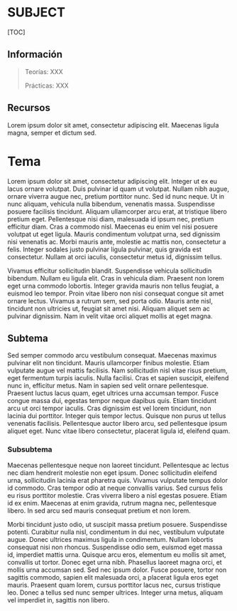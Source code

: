 # SUBJECT

[TOC]

## Información

> Teorías: XXX
>
> Prácticas: XXX

## Recursos

Lorem ipsum dolor sit amet, consectetur adipiscing elit. Maecenas ligula magna, semper et dictum sed.

# Tema

Lorem ipsum dolor sit amet, consectetur adipiscing elit. Integer ut ex eu lacus ornare volutpat. Duis pulvinar id quam ut volutpat. Nullam nibh augue, ornare viverra augue nec, pretium porttitor nunc. Sed id nunc neque. Ut in nunc aliquam, vehicula nulla bibendum, venenatis massa. Suspendisse posuere facilisis tincidunt. Aliquam ullamcorper arcu erat, at tristique libero pretium eget. Pellentesque nisi diam, malesuada id ipsum nec, pretium efficitur diam. Cras a commodo nisl. Maecenas eu enim vel nisi posuere volutpat ut eget ligula. Mauris condimentum volutpat urna, sed dignissim nisi venenatis ac. Morbi mauris ante, molestie ac mattis non, consectetur a felis. Integer sodales justo pulvinar ligula pulvinar, quis gravida est consectetur. Nullam at orci iaculis, consectetur metus id, dignissim tellus.

Vivamus efficitur sollicitudin blandit. Suspendisse vehicula sollicitudin bibendum. Nullam eu ligula elit. Cras in vehicula diam. Praesent non lorem eget urna commodo lobortis. Integer gravida mauris non tellus feugiat, a euismod leo tempor. Proin vitae libero non nisi consequat congue sit amet ornare lectus. Vivamus a rutrum sem, sed porta odio. Mauris ante nisl, tincidunt non ultricies ut, feugiat sit amet nisi. Aliquam aliquet sem ac pulvinar dignissim. Nam in velit vitae orci aliquet mollis at eget magna.

## Subtema

Sed semper commodo arcu vestibulum consequat. Maecenas maximus pulvinar elit non tincidunt. Mauris ullamcorper finibus molestie. Etiam vulputate augue vel mattis facilisis. Nam sollicitudin nisl vitae risus pretium, eget fermentum turpis iaculis. Nulla facilisi. Cras et sapien suscipit, eleifend nunc in, efficitur metus. Nam in sapien sed velit ornare pellentesque. Praesent luctus lacus quam, eget ultrices urna accumsan tempor. Fusce congue massa dui, egestas tempor neque dapibus quis. Etiam tincidunt arcu ut orci tempor iaculis. Cras dignissim est vel lorem tincidunt, non lacinia dui porttitor. Integer quis tempor lectus. Quisque non purus ut tellus venenatis facilisis. Pellentesque auctor libero arcu, sed pellentesque ipsum aliquet eget. Nunc vitae libero consectetur, placerat ligula id, eleifend quam.

### Subsubtema

Maecenas pellentesque neque non laoreet tincidunt. Pellentesque ac lectus nec diam hendrerit molestie non eget ipsum. Donec sollicitudin eleifend urna, sollicitudin lacinia erat pharetra quis. Vivamus vulputate tempus dolor id commodo. Cras tempor odio at neque convallis varius. Sed cursus felis eu risus porttitor molestie. Cras viverra libero a nisl egestas posuere. Etiam id ex enim. Maecenas at enim gravida, rutrum magna nec, pellentesque libero. In sed arcu sed mauris consequat pretium et non lorem.

Morbi tincidunt justo odio, ut suscipit massa pretium posuere. Suspendisse potenti. Curabitur nulla nisl, condimentum in dui nec, vestibulum vulputate augue. Donec ultrices maximus ligula in condimentum. Nullam lobortis consequat nisi non rhoncus. Suspendisse odio sem, euismod eget massa id, imperdiet mattis urna. Quisque arcu eros, elementum eu mollis sit amet, convallis ut tortor. Donec eget urna nibh. Phasellus laoreet magna orci, et mollis urna accumsan sed. Sed nec ipsum dolor. Fusce posuere, tortor non sagittis commodo, sapien elit malesuada orci, a placerat ligula eros eget mauris. Praesent quam lorem, cursus porttitor lacus nec, cursus tristique leo. Donec a tellus sed nunc semper ultrices. Integer urna metus, aliquam vel imperdiet in, sagittis non libero.
